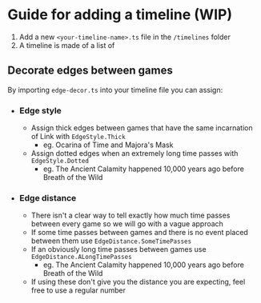 # Guide for adding a timeline (WIP)

1. Add a new `<your-timeline-name>.ts` file in the `/timelines` folder
2. A timeline is made of a list of 

## Decorate edges between games
By importing `edge-decor.ts` into your timeline file you can assign:
- ### Edge style
  - Assign thick edges between games that have the same incarnation of Link with `EdgeStyle.Thick`
    - eg. Ocarina of Time and Majora's Mask
  - Assign dotted edges when an extremely long time passes with `EdgeStyle.Dotted`
    - eg. The Ancient Calamity happened 10,000 years ago before Breath of the Wild
- ### Edge distance
  - There isn't a clear way to tell exactly how much time passes between every game so we will go with a vague approach
  - If some time passes between games and there is no event placed between them use `EdgeDistance.SomeTimePasses`
  - If an obviously long time passes between games use `EdgeDistance.ALongTimePasses`
    - eg. The Ancient Calamity happened 10,000 years ago before Breath of the Wild
  - If using these don't give you the distance you are expecting, feel free to use a regular number
